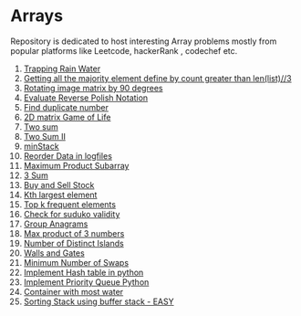# Arrays

Repository is dedicated to host interesting Array problems mostly from popular platforms like Leetcode, hackerRank , codechef etc.

1. [Trapping Rain Water](https://github.com/KumarAbhinav2/Arrays/blob/master/trappingTrainingWater(LTH-42).py)
2. [Getting all the majority element define by count greater than len(list)//3](https://github.com/KumarAbhinav2/Arrays/blob/master/majorityElementII(LTM-229).py)
3. [Rotating image matrix by 90 degrees](https://github.com/KumarAbhinav2/Arrays/blob/master/rotate_image(LTM-48).py)
4. [Evaluate Reverse Polish Notation](https://github.com/KumarAbhinav2/Arrays/blob/master/evaluate_reverse_polish_notation(LTM-150).py)
5. [Find duplicate number](https://github.com/KumarAbhinav2/Arrays/blob/master/find_duplicate_number(LTM-287).py)
6. [2D matrix Game of Life](https://github.com/KumarAbhinav2/Arrays/blob/master/game_of_life(LTM-289).py)
7. [Two sum](https://github.com/KumarAbhinav2/Arrays/blob/master/two_sum(LTE-1).py)
8. [Two Sum II](https://github.com/KumarAbhinav2/Arrays/blob/master/two-sumII(LTE-167).py)
9. [minStack](https://github.com/KumarAbhinav2/Arrays/blob/master/minStack(LTE-155).py)
10. [Reorder Data in logfiles](https://github.com/KumarAbhinav2/Arrays/blob/master/Reorder_Data_in_log_files(LTE-937).py)
11. [Maximum Product Subarray](https://github.com/KumarAbhinav2/Arrays/blob/master/Max_Product_Subarray(LTM-152).py)
12. [3 Sum](https://github.com/KumarAbhinav2/Arrays/blob/master/3Sum(LTM-15).py)
13. [Buy and Sell Stock](https://github.com/KumarAbhinav2/Arrays/blob/master/BuyAndSellStock(LTE-121).py)
14. [Kth largest element](https://github.com/KumarAbhinav2/Arrays/blob/master/kth_largest_element_in_array(LTM-215).py)
15. [Top k frequent elements](https://github.com/KumarAbhinav2/Arrays/blob/master/top_k_frequent_elements(LTM-347).py)
16. [Check for suduko validity](https://github.com/KumarAbhinav2/Arrays/blob/master/is_valid_sudoko(LTM-36).py)
17. [Group Anagrams](https://github.com/KumarAbhinav2/Arrays/blob/master/group_anagrams(LTM-49).py)
18. [Max product of 3 numbers](https://github.com/KumarAbhinav2/Arrays/blob/master/max_product_of_3numbers(LTE-628).py) 
19. [Number of Distinct Islands](https://github.com/KumarAbhinav2/Arrays/blob/master/numberOfDistinctIslands(LTM-200).py)
20. [Walls and Gates](https://github.com/KumarAbhinav2/Arrays/blob/master/wallsAndGates(LTM-286).py)
21. [Minimum Number of Swaps](https://github.com/KumarAbhinav2/Arrays/blob/master/minNoSwaps(LTM-1156).py) 
22. [Implement Hash table in python](https://github.com/KumarAbhinav2/Arrays/blob/master/implementHashTable.py) 
23. [Implement Priority Queue Python](https://github.com/KumarAbhinav2/Arrays/blob/master/implementPriorityQueue.py)
24. [Container with most water](https://github.com/KumarAbhinav2/Arrays/blob/master/containerWithMostWater(LTM-11).py) 
25. [Sorting Stack using buffer stack - EASY](https://github.com/KumarAbhinav2/Arrays/blob/master/sortingStack.py)
